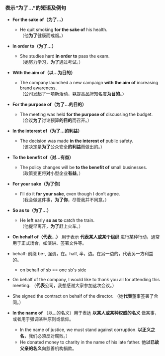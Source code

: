 
### **表示“为了…”的短语及例句**  

- **For the sake of（为了…）**  
  - He quit smoking **for the sake of** his health.  
    （他**为了**健康而戒烟。）  

- **In order to（为了…）**  
  - She studies hard **in order to** pass the exam.  
    （她努力学习，**为了**通过考试。）  

- **With the aim of（以…为目的）**  
  - The company launched a new campaign **with the aim of** increasing brand awareness.  
    （公司发起了一项新活动，**以**提高品牌知名度**为目的**。）  

- **For the purpose of（为了…的目的）**  
  - The meeting was held **for the purpose of** discussing the budget.  
    （会议**为了**讨论预算**的目的**而召开。）  

- **In the interest of（为了…的利益）**  
  - The decision was made **in the interest of** public safety.  
    （该决定是**为了**公众安全**的利益**而做出的。）  

- **To the benefit of（对…有益）**  
  - The policy changes will be **to the benefit of** small businesses.  
    （政策变更将**对**小型企业**有益**。）  

- **For your sake（为了你）**  
  - I'll do it **for your sake**, even though I don’t agree.  
    （我会做这件事，**为了你**，尽管我并不同意。）  

- **So as to（为了…）**  
  - He left early **so as to** catch the train.  
    （他提早离开，**为了**赶上火车。）  
 
 - **On behalf of（代表…）**  用于表示 **代表某人或某个组织** 进行某种行动，通常用于正式场合，如演讲、签署文件等。  
  - behalf: 前缀 be-, 强调，在。half, 半，边。在另一边的，代表另一方利益的。
    - on behalf of sb == one sb's side 
  - On behalf of the company, I would like to thank you all for attending this meeting. （**代表**公司，我想感谢大家参加这次会议。）  
  - She signed the contract on behalf of the director. （她**代表**董事签署了合同。）  
 
- **In the name of** （以…的名义）用于表达 **以某人或某种权威的名义** 做某事，或者用于强调某种原则或信仰。  
  - In the name of justice, we must stand against corruption. **以正义之名**，我们必须反对腐败。）  
  - He donated money to charity in the name of his late father. 他**以已故父亲的名义**向慈善机构捐款。 
